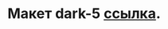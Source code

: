 # Макет dark-5 [ссылка](https://www.figma.com/file/5hLpWONNQrWYo5KByHK7Gq/dark-5?type=design&mode=design&t=aTl7kfpv4821yaOo-0).

